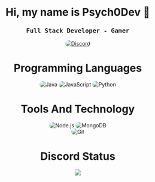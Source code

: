 
<p align="center">
    <h1 align="center">Hi, my name is Psych0Dev 👋</h1>
</p>
<div align="center">
    <h3 align="center"><samp> Full Stack Developer - Gamer</samp></h3>
</div>

<p align="center">
    <a href="[https://discord.gg/p8GgFnBZ](https://discord.gg/ZQNHRFbRwx)"><img src="https://img.shields.io/badge/Discord-323540?style=for-the-badge&logo=discord&logoColor=5294E2" style="border-radius:15px" alt="Discord"></a>
</p>

<h1 align="center">
    Programming Languages
</h1>

<div align="center">
	<img src="https://img.shields.io/badge/Java-323540?style=for-the-badge&logo=appveyor&logoColor=5294E2" alt="Java" style="border-radius:15px"/>
    <img src="https://img.shields.io/badge/JavaScript-323540?style=for-the-badge&logo=javascript&logoColor=5294E2" alt="JavaScript" style="border-radius:15px"/>
    <img src="https://img.shields.io/badge/Python-323540?style=for-the-badge&logo=python&logoColor=5294E2" alt="Python" style="border-radius:15px"/>
</div>

<h1 align="center">
    Tools And Technology
</h1>

<div align="center">
    <img src="https://img.shields.io/badge/Node.js-323540?style=for-the-badge&logo=node.js&logoColor=5294E2" alt="Node.js" style="border-radius:15px"/>
    <img src="https://img.shields.io/badge/MongoDB-323540?style=for-the-badge&logo=mongodb&logoColor=5294E2" alt="MongoDB" style="border-radius:15px"/>
    <br/>
    <img src="https://img.shields.io/badge/git-323540.svg?style=for-the-badge&logo=git&logoColor=5294E2" alt="Git" style="border-radius:15px"/>
</div>

<h1 align="center">
    Discord Status
</h1>
<p align="center">
    <a href="https://github.com/Psych0Dev">
      <img src="https://lanyard.cnrad.dev/api/766985594374193162?theme=dark&animated=true&hideDiscrim=true&borderRadius=10px&idleMessage=Working+on+Minecraft+projects" />
</p>
    
